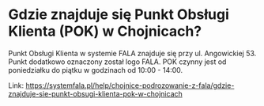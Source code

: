 # Gdzie znajduje się Punkt Obsługi Klienta (POK) w Chojnicach?


Punkt Obsługi Klienta w systemie FALA znajduje się przy ul. Angowickiej 53\.   
Punkt dodatkowo oznaczony został logo FALA. POK czynny jest od poniedziałku do piątku w godzinach od 10:00 \- 14:00\.




Link: https://systemfala.pl/help/chojnice-podrozowanie-z-fala/gdzie-znajduje-sie-punkt-obsugi-klienta-pok-w-chojnicach
